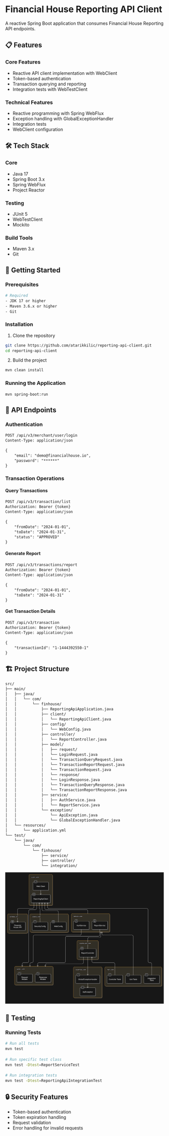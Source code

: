 # Financial House Reporting API Client

A reactive Spring Boot application that consumes Financial House Reporting API endpoints.

## 📋 Features

### Core Features
- Reactive API client implementation with WebClient
- Token-based authentication
- Transaction querying and reporting
- Integration tests with WebTestClient

### Technical Features
- Reactive programming with Spring WebFlux
- Exception handling with GlobalExceptionHandler
- Integration tests
- WebClient configuration

## 🛠 Tech Stack

### Core
- Java 17
- Spring Boot 3.x
- Spring WebFlux
- Project Reactor

### Testing
- JUnit 5
- WebTestClient
- Mockito

### Build Tools
- Maven 3.x
- Git

## 🚀 Getting Started

### Prerequisites
```bash
# Required
- JDK 17 or higher
- Maven 3.6.x or higher
- Git
```

### Installation

1. Clone the repository
```bash
git clone https://github.com/atarikkilic/reporting-api-client.git
cd reporting-api-client
```

2. Build the project
```bash
mvn clean install
```

### Running the Application
```bash
mvn spring-boot:run
```

## 📡 API Endpoints

### Authentication
```http
POST /api/v3/merchant/user/login
Content-Type: application/json

{
    "email": "demo@financialhouse.io",
    "password": "******"
}
```

### Transaction Operations

#### Query Transactions
```http
POST /api/v3/transaction/list
Authorization: Bearer {token}
Content-Type: application/json

{
    "fromDate": "2024-01-01",
    "toDate": "2024-01-31",
    "status": "APPROVED"
}
```

#### Generate Report
```http
POST /api/v3/transactions/report
Authorization: Bearer {token}
Content-Type: application/json

{
    "fromDate": "2024-01-01",
    "toDate": "2024-01-31"
}
```

#### Get Transaction Details
```http
POST /api/v3/transaction
Authorization: Bearer {token}
Content-Type: application/json

{
    "transactionId": "1-1444392550-1"
}
```

## 🏗 Project Structure
```
src/
├── main/
│   ├── java/
│   │   └── com/
│   │       └── finhouse/
│   │           ├── ReportingApiApplication.java
│   │           ├── client/
│   │           │   └── ReportingApiClient.java
│   │           ├── config/
│   │           │   └── WebConfig.java
│   │           ├── controller/
│   │           │   └── ReportController.java
│   │           ├── model/
│   │           │   ├── request/
│   │           │   └── LoginRequest.java
│   │           │   └── TransactionQueryRequest.java
│   │           │   └── TransactionReportRequest.java
│   │           │   └── TransactionRequest.java
│   │           │   └── response/
│   │           │   └── LoginResponse.java
│   │           │   └── TransactionQueryResponse.java
│   │           │   └── TransactionReportResponse.java
│   │           ├── service/
│   │           │   ├── AuthService.java
│   │           │   └── ReportService.java
│   │           └── exception/
│   │               └── ApiException.java
│   │               └── GlobalExceptionHandler.java
│   └── resources/
│       └── application.yml
└── test/
    └── java/
        └── com/
            └── finhouse/
                ├── service/
                ├── controller/
                └── integration/

```
![flowchart of the project](Flow-Chart.png)


## 🧪 Testing

### Running Tests
```bash
# Run all tests
mvn test

# Run specific test class
mvn test -Dtest=ReportServiceTest

# Run integration tests
mvn test -Dtest=ReportingApiIntegrationTest
```

## 🔒 Security Features

- Token-based authentication
- Token expiration handling
- Request validation
- Error handling for invalid requests
